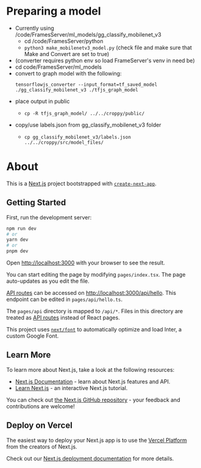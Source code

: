 # Preparing a model
- Currently using /code/FramesServer/ml_models/gg_classify_mobilenet_v3
  - cd /code/FramesServer/python
  - `python3 make_mobilenetv3_model.py` (check file and make sure that Make and Convert are set to true)
- (converter requires python env so load FrameServer's venv in need be)
- cd code/FramesServer/ml_models
- convert to graph model with the following:
  ```
  tensorflowjs_converter --input_format=tf_saved_model ./gg_classify_mobilenet_v3 ./tfjs_graph_model
  ```
- place output in public
  - ```
    cp -R tfjs_graph_model/ ../../croppy/public/
    ```
- copy/use labels.json from gg_classify_mobilenet_v3 folder
  - ```
    cp gg_classify_mobilenet_v3/labels.json ../../croppy/src/model_files/
    ```
# About

This is a [Next.js](https://nextjs.org/) project bootstrapped with [`create-next-app`](https://github.com/vercel/next.js/tree/canary/packages/create-next-app).

## Getting Started

First, run the development server:

```bash
npm run dev
# or
yarn dev
# or
pnpm dev
```

Open [http://localhost:3000](http://localhost:3000) with your browser to see the result.

You can start editing the page by modifying `pages/index.tsx`. The page auto-updates as you edit the file.

[API routes](https://nextjs.org/docs/api-routes/introduction) can be accessed on [http://localhost:3000/api/hello](http://localhost:3000/api/hello). This endpoint can be edited in `pages/api/hello.ts`.

The `pages/api` directory is mapped to `/api/*`. Files in this directory are treated as [API routes](https://nextjs.org/docs/api-routes/introduction) instead of React pages.

This project uses [`next/font`](https://nextjs.org/docs/basic-features/font-optimization) to automatically optimize and load Inter, a custom Google Font.

## Learn More

To learn more about Next.js, take a look at the following resources:

- [Next.js Documentation](https://nextjs.org/docs) - learn about Next.js features and API.
- [Learn Next.js](https://nextjs.org/learn) - an interactive Next.js tutorial.

You can check out [the Next.js GitHub repository](https://github.com/vercel/next.js/) - your feedback and contributions are welcome!

## Deploy on Vercel

The easiest way to deploy your Next.js app is to use the [Vercel Platform](https://vercel.com/new?utm_medium=default-template&filter=next.js&utm_source=create-next-app&utm_campaign=create-next-app-readme) from the creators of Next.js.

Check out our [Next.js deployment documentation](https://nextjs.org/docs/deployment) for more details.
